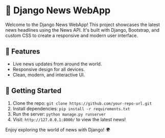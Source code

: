 # 📰 Django News WebApp

Welcome to the Django News WebApp! This project showcases the latest news headlines using the News API. It's built with Django, Bootstrap, and custom CSS to create a responsive and modern user interface.

## 🌟 Features
- Live news updates from around the world.
- Responsive design for all devices.
- Clean, modern, and interactive UI.

## 🚀 Getting Started
1. Clone the repo: `git clone https://github.com/your-repo-url.git`
2. Install dependencies: `pip install -r requirements.txt`
3. Run the server: `python manage.py runserver`
4. Visit: `http://127.0.0.1:8000/` to view the latest news!

Enjoy exploring the world of news with Django! 🌍
